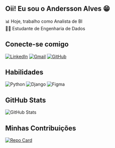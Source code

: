## Oii! Eu sou o Andersson Alves 😁

📊 Hoje, trabalho como Analista de BI<br>
👨‍💻 Estudante de Engenharia de Dados

## Conecte-se comigo
[![LinkedIn](https://img.shields.io/badge/LinkedIn-0077B5?style=for-the-badge&logo=linkedin&logoColor=white)](https://www.linkedin.com/in/andersson-alves-8b082a116/)
[![Gmail](https://img.shields.io/badge/Gmail-333333?style=for-the-badge&logo=gmail&logoColor=red)](mailto:andersson.eng96@gmail.com)
[![GitHub](https://img.shields.io/badge/GitHub-100000?style=for-the-badge&logo=github&logoColor=white)](https://github.com/AnderssonAlves96)

## Habilidades
![Python](https://img.shields.io/badge/python-3670A0?style=for-the-badge&logo=python&logoColor=ffdd54)
![Django](https://img.shields.io/badge/django-%23092E20.svg?style=for-the-badge&logo=django&logoColor=white)
![Figma](https://img.shields.io/badge/Figma-696969?style=for-the-badge&logo=figma&logoColor=figma)

## GitHub Stats
![GitHub Stats](https://github-readme-stats.vercel.app/api?username=AnderssonAlves96&theme=transparent&bg_color=000&border_color=30A3DC&show_icons=true&icon_color=30A3DC&title_color=&text_color=FFF&hide_tile=true&hide=stars)

## Minhas Contribuições
[![Repo Card](https://github-readme-stats.vercel.app/api/pin/?username=AnderssonAlves96&repo=dio-lab-open-source&bg_color=000&border_color=30A3DC&show_icons=true&icon_color=30A3DC&title_color=E94DF&text_color=FFF)](https://github.com/AnderssonAlves96/SEUREPOSITORIO)
    
